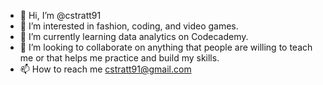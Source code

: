 - 👋 Hi, I’m @cstratt91
- 👀 I’m interested in fashion, coding, and video games.
- 🌱 I’m currently learning data analytics on Codecademy.
- 💞️ I’m looking to collaborate on anything that people are willing to teach me or that helps me practice and build my skills.
- 📫 How to reach me cstratt91@gmail.com

<!---
cstratt91/cstratt91 is a ✨ special ✨ repository because its `README.md` (this file) appears on your GitHub profile.
You can click the Preview link to take a look at your changes.
--->
